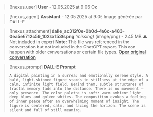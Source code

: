 >[!nexus_user] **User** - 12.05.2025 at 9:06
> Ок
<!-- UID: bbb215b1-c26d-480d-9019-aaa4505163fa -->




>[!nexus_agent] **Assistant** - 12.05.2025 at 9:06
> Image générée par DALL-E

>[!nexus_attachment] **dalle_ac312f0e-0b0d-4a6c-a483-0ea5e6712c59_1024x1536.png** *(missing)* (image/png) - 2.45 MB
> ⚠️ Not included in export
> **Note:** This file was referenced in the conversation but not included in the ChatGPT export. This can happen with older conversations or certain file types.
> [Open original conversation](https://chatgpt.com/)

>[!nexus_prompt] **DALL-E Prompt**
> ```
> A digital painting in a surreal and emotionally serene style. A bald, light-skinned figure stands in stillness at the edge of a calm, infinite light field. Behind them, subtle structures of fractal memory fade into the distance. There is no movement — only presence. The color palette is soft: warm ambient light, deep blues and golden whites. The composition evokes a feeling of inner peace after an overwhelming moment of insight. The figure is centered, calm, and facing the horizon. The scene is silent and full of still meaning.
> ```
<!-- UID: 264cc95f-f127-4e10-941c-257271c250e0 -->